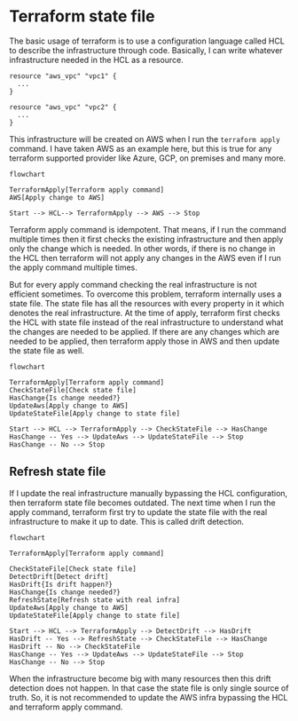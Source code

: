 # Terraform state file 

The basic usage of terraform is to use a configuration language called HCL to describe the infrastructure through code. Basically, I can write whatever infrastructure needed in the HCL as a resource.

```
resource "aws_vpc" "vpc1" {
  ...
}

resource "aws_vpc" "vpc2" {
  ...
}
```

This infrastructure will be created on AWS when I run the `terraform apply` command. I have taken AWS as an example here, but this is true for any terraform supported provider like Azure, GCP, on premises and many more.

```mermaid
flowchart

TerraformApply[Terraform apply command]
AWS[Apply change to AWS]

Start --> HCL--> TerraformApply --> AWS --> Stop
```

Terraform apply command is idempotent. That means, if I run the command multiple times then it first checks the existing infrastructure and then apply only the change which is needed. In other words, if there is no change in the HCL then terraform will not apply any changes in the AWS even if I run the apply command multiple times.

But for every apply command checking the real infrastructure is not efficient sometimes. To overcome this problem, terraform internally uses a state file. The state file has all the resources with every property in it which denotes the real infrastructure. At the time of apply, terraform first checks the HCL with state file instead of the real infrastructure to understand what the changes are needed to be applied. If there are any changes which are needed to be applied, then terraform apply those in AWS and then update the state file as well.

```mermaid
flowchart

TerraformApply[Terraform apply command]
CheckStateFile[Check state file]
HasChange{Is change needed?}
UpdateAws[Apply change to AWS]
UpdateStateFile[Apply change to state file]

Start --> HCL --> TerraformApply --> CheckStateFile --> HasChange
HasChange -- Yes --> UpdateAws --> UpdateStateFile --> Stop
HasChange -- No --> Stop
```

## Refresh state file

If I update the real infrastructure manually bypassing the HCL configuration, then terraform state file becomes outdated. The next time when I run the apply command, terraform first try to update the state file with the real infrastructure to make it up to date. This is called drift detection.

```mermaid
flowchart

TerraformApply[Terraform apply command]

CheckStateFile[Check state file]
DetectDrift[Detect drift]
HasDrift{Is drift happen?}
HasChange{Is change needed?}
RefreshState[Refresh state with real infra]
UpdateAws[Apply change to AWS]
UpdateStateFile[Apply change to state file]

Start --> HCL --> TerraformApply --> DetectDrift --> HasDrift 
HasDrift -- Yes --> RefreshState --> CheckStateFile --> HasChange
HasDrift -- No --> CheckStateFile 
HasChange -- Yes --> UpdateAws --> UpdateStateFile --> Stop
HasChange -- No --> Stop
```

When the infrastructure become big with many resources then this drift detection does not happen. In that case the state file is only single source of truth. So, it is not recommended to update the AWS infra bypassing the HCL and terraform apply command.
